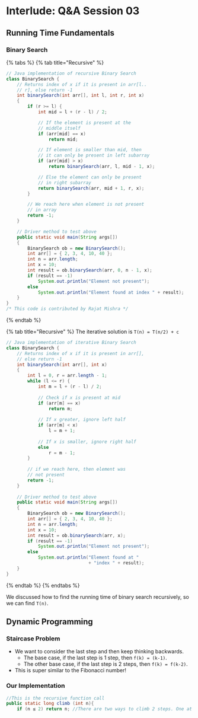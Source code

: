 # Interlude: Q&A Session 03

## Running Time Fundamentals

### Binary Search

{% tabs %}
{% tab title="Recursive" %}
```java
// Java implementation of recursive Binary Search 
class BinarySearch { 
	// Returns index of x if it is present in arr[l.. 
	// r], else return -1 
	int binarySearch(int arr[], int l, int r, int x) 
	{ 
		if (r >= l) { 
			int mid = l + (r - l) / 2; 

			// If the element is present at the 
			// middle itself 
			if (arr[mid] == x) 
				return mid; 

			// If element is smaller than mid, then 
			// it can only be present in left subarray 
			if (arr[mid] > x) 
				return binarySearch(arr, l, mid - 1, x); 

			// Else the element can only be present 
			// in right subarray 
			return binarySearch(arr, mid + 1, r, x); 
		} 

		// We reach here when element is not present 
		// in array 
		return -1; 
	} 

	// Driver method to test above 
	public static void main(String args[]) 
	{ 
		BinarySearch ob = new BinarySearch(); 
		int arr[] = { 2, 3, 4, 10, 40 }; 
		int n = arr.length; 
		int x = 10; 
		int result = ob.binarySearch(arr, 0, n - 1, x); 
		if (result == -1) 
			System.out.println("Element not present"); 
		else
			System.out.println("Element found at index " + result); 
	} 
} 
/* This code is contributed by Rajat Mishra */

```
{% endtab %}

{% tab title="Recursive" %}
The iterative solution is `T(n) = T(n/2) + c`

```java
// Java implementation of iterative Binary Search 
class BinarySearch { 
    // Returns index of x if it is present in arr[], 
    // else return -1 
    int binarySearch(int arr[], int x) 
    { 
        int l = 0, r = arr.length - 1; 
        while (l <= r) { 
            int m = l + (r - l) / 2; 
  
            // Check if x is present at mid 
            if (arr[m] == x) 
                return m; 
  
            // If x greater, ignore left half 
            if (arr[m] < x) 
                l = m + 1; 
  
            // If x is smaller, ignore right half 
            else
                r = m - 1; 
        } 
  
        // if we reach here, then element was 
        // not present 
        return -1; 
    } 
  
    // Driver method to test above 
    public static void main(String args[]) 
    { 
        BinarySearch ob = new BinarySearch(); 
        int arr[] = { 2, 3, 4, 10, 40 }; 
        int n = arr.length; 
        int x = 10; 
        int result = ob.binarySearch(arr, x); 
        if (result == -1) 
            System.out.println("Element not present"); 
        else
            System.out.println("Element found at "
                               + "index " + result); 
    } 
} 
```
{% endtab %}
{% endtabs %}

We discussed how to find the running time of binary search recursively, so we can find `T(n)`.

## Dynamic Programming

### Staircase Problem

* We want to consider the last step and then keep thinking backwards.
  * The base case, if the last step is 1 step, then `f(k) = (k-1)`.
  * The other base case, if the last step is 2 steps, then `f(k) = f(k-2)`.
* This is super similar to the Fibonacci number! 

### Our Implementation

```java
//This is the recursive function call
public static long climb (int n){
    if (n ≤ 2) return n; //There are two ways to climb 2 steps. One at a time or both at once.
    
```

